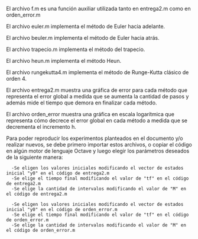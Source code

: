 El archivo f.m es una función auxiliar utilizada tanto en entrega2.m como en orden_error.m

El archivo euler.m implementa el método de Euler hacia adelante.

El archivo beuler.m implementa el método de Euler hacia atrás.

El archivo trapecio.m implementa el método del trapecio.

El archivo heun.m implementa el método Heun.

El archivo rungekutta4.m implementa el método de Runge-Kutta clásico de orden 4.

El archivo entrega2.m muestra una gráfica de error para cada método que representa el error global a medida que se aumenta la cantidad de pasos y además mide el tiempo que demora en finalizar cada método.

El archivo orden_error muestra una gráfica en escala logarítmica que representa cómo decrece el error global en cada método a medida que se decrementa el incremento h.

Para poder reproducir los experimentos planteados en el documento y/o realizar nuevos, se debe primero importar estos archivos, o copiar el código en algún motor de lenguaje Octave y luego elegir los parámetros deseados de la siguiente manera:

      -Se eligen los valores iniciales modificando el vector de estados inicial "y0" en el código de entrega2.m
      -Se elige el tiempo final modificando el valor de "tf" en el código de entrega2.m
      -Se elige la cantidad de intervalos modificando el valor de "M" en el código de entrega2.m
      
      -Se eligen los valores iniciales modificando el vector de estados inicial "y0" en el código de orden_error.m
      -Se elige el tiempo final modificando el valor de "tf" en el código de orden_error.m
      -Se elige la cantidad de intervalos modificando el valor de "M" en el código de orden_error.m
